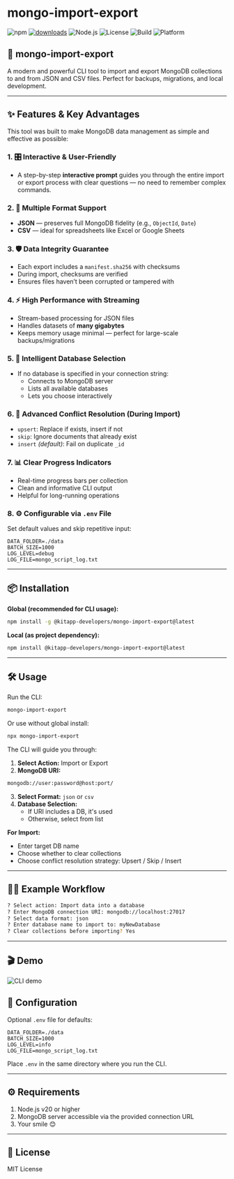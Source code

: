 # mongo-import-export

![npm](https://img.shields.io/npm/v/@kitapp-developers/mongo-import-export?color=brightgreen&label=npm%20package)
[![downloads](https://img.shields.io/npm/dw/@kitapp-developers/mongo-import-export.svg?label=downloads)](https://www.npmjs.com/package/@kitapp-developers/mongo-import-export)
![Node.js](https://img.shields.io/badge/node-%3E=20.0.0-blue)
![License](https://img.shields.io/npm/l/@kitapp-developers/mongo-import-export?color=blue)
![Build](https://img.shields.io/badge/build-passing-brightgreen)
![Platform](https://img.shields.io/badge/platform-cli-lightgrey)

## 🚀 mongo-import-export

A modern and powerful CLI tool to import and export MongoDB collections to and from JSON and CSV files. Perfect for backups, migrations, and local development.

---

## ✨ Features & Key Advantages

This tool was built to make MongoDB data management as simple and effective as possible:

### 1. 🎛️ Interactive & User-Friendly

- A step-by-step **interactive prompt** guides you through the entire import or export process with clear questions — no need to remember complex commands.

### 2. 📄 Multiple Format Support

- **JSON** — preserves full MongoDB fidelity (e.g., `ObjectId`, `Date`)
- **CSV** — ideal for spreadsheets like Excel or Google Sheets

### 3. 🛡️ Data Integrity Guarantee

- Each export includes a `manifest.sha256` with checksums
- During import, checksums are verified
- Ensures files haven’t been corrupted or tampered with

### 4. ⚡ High Performance with Streaming

- Stream-based processing for JSON files
- Handles datasets of **many gigabytes**
- Keeps memory usage minimal — perfect for large-scale backups/migrations

### 5. 🧠 Intelligent Database Selection

- If no database is specified in your connection string:
  - Connects to MongoDB server
  - Lists all available databases
  - Lets you choose interactively

### 6. 🔄 Advanced Conflict Resolution (During Import)

- `upsert`: Replace if exists, insert if not
- `skip`: Ignore documents that already exist
- `insert` *(default)*: Fail on duplicate `_id`

### 7. 📊 Clear Progress Indicators

- Real-time progress bars per collection
- Clean and informative CLI output
- Helpful for long-running operations

### 8. ⚙️ Configurable via `.env` File

Set default values and skip repetitive input:

```env
DATA_FOLDER=./data
BATCH_SIZE=1000
LOG_LEVEL=debug
LOG_FILE=mongo_script_log.txt
```

---

## 📦 Installation

**Global (recommended for CLI usage):**

```bash
npm install -g @kitapp-developers/mongo-import-export@latest
```

**Local (as project dependency):**

```bash
npm install @kitapp-developers/mongo-import-export@latest
```

---

## 🛠️ Usage

Run the CLI:

```bash
mongo-import-export
```

Or use without global install:

```bash
npx mongo-import-export
```

The CLI will guide you through:

1. **Select Action:** Import or Export
2. **MongoDB URI:**

```bash
mongodb://user:password@host:port/
```

3. **Select Format:** `json` or `csv`
4. **Database Selection:**
   - If URI includes a DB, it's used
   - Otherwise, select from list

**For Import:**

- Enter target DB name
- Choose whether to clear collections
- Choose conflict resolution strategy: Upsert / Skip / Insert

---

## 🧑‍💻 Example Workflow

```bash
? Select action: Import data into a database
? Enter MongoDB connection URI: mongodb://localhost:27017
? Select data format: json
? Enter database name to import to: myNewDatabase
? Clear collections before importing? Yes
```

---

## 🎬 Demo

![CLI demo](./assets/demo.gif)

## 👀 Configuration

Optional `.env` file for defaults:

```env
DATA_FOLDER=./data
BATCH_SIZE=1000
LOG_LEVEL=info
LOG_FILE=mongo_script_log.txt
```

Place `.env` in the same directory where you run the CLI.

---

## ⚙️ Requirements

1. Node.js v20 or higher
2. MongoDB server accessible via the provided connection URL
3. Your smile 😊

---

## 📖 License

MIT License

